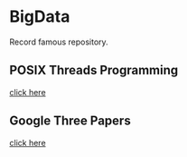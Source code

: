 # BigData
Record famous repository.

## POSIX Threads Programming
[click here](https://computing.llnl.gov/tutorials/pthreads/)

## Google Three Papers
[click here](./GoogleThreePapers/ThreePapers.md)
